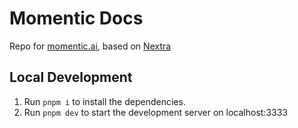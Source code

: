 # Momentic Docs

Repo for [momentic.ai](https://momentic.ai), based on [Nextra](https://nextra.site/)

## Local Development

1. Run `pnpm i` to install the dependencies.
2. Run `pnpm dev` to start the development server on localhost:3333
